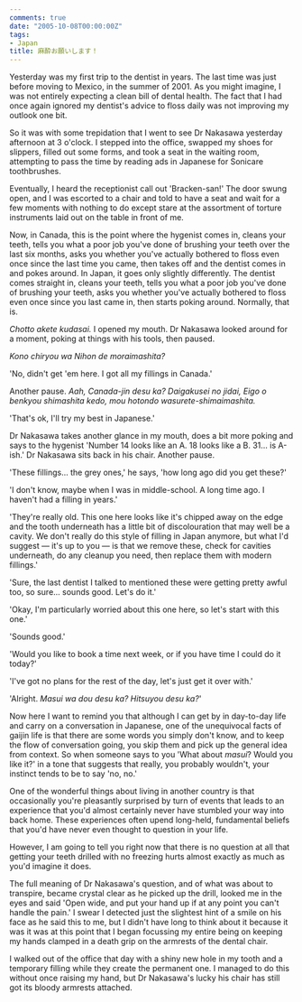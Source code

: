 ```yaml
---
comments: true
date: "2005-10-08T00:00:00Z"
tags:
- Japan
title: 麻酔お願いします！
---
```


Yesterday was my first trip to the dentist in years. The last time was just
before moving to Mexico, in the summer of 2001. As you might imagine, I was not
entirely expecting a clean bill of dental health. The fact that I had once
again ignored my dentist's advice to floss daily was not improving my outlook
one bit.<!--more-->

So it was with some trepidation that I went to see Dr Nakasawa yesterday
afternoon at 3 o'clock. I stepped into the office, swapped my shoes for
slippers, filled out some forms, and took a seat in the waiting room,
attempting to pass the time by reading ads in Japanese for Sonicare
toothbrushes.

Eventually, I heard the receptionist call out 'Bracken-san!' The door swung
open, and I was escorted to a chair and told to have a seat and wait for a few
moments with nothing to do except stare at the assortment of torture
instruments laid out on the table in front of me.

Now, in Canada, this is the point where the hygenist comes in, cleans your
teeth, tells you what a poor job you've done of brushing your teeth over the
last six months, asks you whether you've actually bothered to floss even once
since the last time you came, then takes off and the dentist comes in and pokes
around. In Japan, it goes only slightly differently. The dentist comes straight
in, cleans your teeth, tells you what a poor job you've done of brushing your
teeth, asks you whether you've actually bothered to floss even once since you
last came in, then starts poking around. Normally, that is.

*Chotto akete kudasai.* I opened my mouth. Dr Nakasawa looked around for a
moment, poking at things with his tools, then paused. 

*Kono chiryou wa Nihon de moraimashita?*

'No, didn't get 'em here. I got all my fillings in Canada.' 

Another pause. *Aah, Canada-jin desu ka? Daigakusei no jidai, Eigo o benkyou
shimashita kedo, mou hotondo wasurete-shimaimashita.*

'That's ok, I'll try my best in Japanese.'

Dr Nakasawa takes another glance in my mouth, does a bit more poking and says
to the hygenist 'Number 14 looks like an A. 18 looks like a B. 31... is A-ish.'
Dr Nakasawa sits back in his chair. Another pause. 

'These fillings... the grey ones,' he says, 'how long ago did you get these?'

'I don't know, maybe when I was in middle-school. A long time ago. I haven't
had a filling in years.'

'They're really old. This one here looks like it's chipped away on the edge and
the tooth underneath has a little bit of discolouration that may well be a
cavity. We don't really do this style of filling in Japan anymore, but what I'd
suggest — it's up to you — is that we remove these, check for cavities
underneath, do any cleanup you need, then replace them with modern fillings.'

'Sure, the last dentist I talked to mentioned these were getting pretty awful
too, so sure... sounds good. Let's do it.'

'Okay, I'm particularly worried about this one here, so let's start with this
one.'

'Sounds good.'

'Would you like to book a time next week, or if you have time I could do it
today?'

'I've got no plans for the rest of the day, let's just get it over with.'

'Alright. *Masui wa dou desu ka? Hitsuyou desu ka?*'

Now here I want to remind you that although I can get by in day-to-day life and
carry on a conversation in Japanese, one of the unequivocal facts of gaijin
life is that there are some words you simply don't know, and to keep the flow
of conversation going, you skip them and pick up the general idea from context.
So when someone says to you 'What about *masui*? Would you like it?' in a tone
that suggests that really, you probably wouldn't, your instinct tends to be to
say 'no, no.'

One of the wonderful things about living in another country is that
occasionally you're pleasantly surprised by turn of events that leads to an
experience that you'd almost certainly never have stumbled your way into back
home. These experiences often upend long-held, fundamental beliefs that you'd
have never even thought to question in your life.

However, I am going to tell you right now that there is no question at all that
getting your teeth drilled with no freezing hurts almost exactly as much as
you'd imagine it does.

The full meaning of Dr Nakasawa's question, and of what was about to transpire,
became crystal clear as he picked up the drill, looked me in the eyes and said
'Open wide, and put your hand up if at any point you can't handle the pain.' I
swear I detected just the slightest hint of a smile on his face as he said this
to me, but I didn't have long to think about it because it was it was at this
point that I began focussing my entire being on keeping my hands clamped in a
death grip on the armrests of the dental chair.

I walked out of the office that day with a shiny new hole in my tooth and a
temporary filling while they create the permanent one. I managed to do this
without once raising my hand, but Dr Nakasawa's lucky his chair has still got
its bloody armrests attached.
